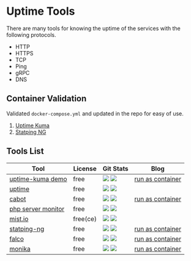 # Uptime Tools

There are many tools for knowing the uptime of the services with the following protocols. 
- HTTP
- HTTPS
- TCP
- Ping
- gRPC
- DNS

## Container Validation

Validated `docker-compose.yml` and updated in the repo for easy of use.

1. [Uptime Kuma](https://github.com/Docker-X/uptime-tools/tree/main/uptime-kuma)
1. [Statping NG](https://github.com/Docker-X/uptime-tools/tree/main/statping)
## Tools List 
| Tool | License | Git Stats | Blog |
|--|--|--|--|
|[uptime-kuma demo](https://demo.uptime.kuma.pet)|free| <a target="_blank" href="https://github.com/louislam/uptime-kuma"><img src="https://img.shields.io/github/stars/louislam/uptime-kuma" /></a>  <a target="_blank" href="https://github.com/louislam/uptime-kuma"><img src="https://img.shields.io/github/last-commit/louislam/uptime-kuma" /></a>  | [run as container](blog-from-docker-x)|
|[uptime](https://upptime.js.org/)|free|<a target="_blank" href="https://github.com/upptime/upptime"><img src="https://img.shields.io/github/stars/upptime/upptime" /></a>  <a target="_blank" href="https://github.com/upptime/upptime"><img src="https://img.shields.io/github/last-commit/upptime/upptime" /></a> ||
|[cabot](https://github.com/arachnys/cabot)|free|<a target="_blank" href="https://github.com/arachnys/cabot"><img src="https://img.shields.io/github/stars/arachnys/cabot" /></a>  <a target="_blank" href="https://github.com/arachnys/cabot"><img src="https://img.shields.io/github/last-commit/arachnys/cabot" /></a> |[run as container](blog-from-docker-x)|
|[php server monitor](https://github.com/phpservermon/phpservermon)|free|<a target="_blank" href="https://github.com/phpservermon/phpservermon"><img src="https://img.shields.io/github/stars/phpservermon/phpservermon" /></a>  <a target="_blank" href="https://github.com/phpservermon/phpservermon"><img src="https://img.shields.io/github/last-commit/phpservermon/phpservermon" /></a> ||
|[mist.io](https://mist.io/)|free(ce)|<a target="_blank" href="https://github.com/mistio/mist-ce"><img src="https://img.shields.io/github/stars/mistio/mist-ce" /></a>  <a target="_blank" href="https://github.com/mistio/mist-ce"><img src="https://img.shields.io/github/last-commit/mistio/mist-ce" /></a> ||
|[statping-ng](https://statping-ng.github.io/)|free|<a target="_blank" href="https://github.com/statping-ng/statping-ng"><img src="https://img.shields.io/github/stars/statping-ng/statping-ng" /></a>  <a target="_blank" href="https://github.com/statping-ng/statping-ng"><img src="https://img.shields.io/github/last-commit/statping-ng/statping-ng" /></a> |[run as container](blog-from-docker-x)|
|[falco](https://github.com/theodo/falco)|free|<a target="_blank" href="https://github.com/theodo/falco"><img src="https://img.shields.io/github/stars/theodo/falco" /></a>  <a target="_blank" href="https://github.com/theodo/falco"><img src="https://img.shields.io/github/last-commit/theodo/falco" /></a> |[run as container](blog-from-docker-x)|
|[monika](https://monika.hyperjump.tech/)|free|<a target="_blank" href="https://github.com/hyperjumptech/monika"><img src="https://img.shields.io/github/stars/hyperjumptech/monika" /></a>  <a target="_blank" href="https://github.com/hyperjumptech/monika"><img src="https://img.shields.io/github/last-commit/hyperjumptech/monika" /></a> |[run as container](https://monika.hyperjump.tech/tutorial/run-in-docker#_top)|


